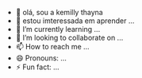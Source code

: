 - 👋 olá, sou a kemilly thayna 
- 👀 estou imteressada em aprender ...
- 🌱 I’m currently learning ...
- 💞️ I’m looking to collaborate on ...
- 📫 How to reach me ...
- 😄 Pronouns: ...
- ⚡ Fun fact: ...

<!---
kemillythayna/kemillythayna is a ✨ special ✨ repository because its `README.md` (this file) appears on your GitHub profile.
You can click the Preview link to take a look at your changes.
--->
